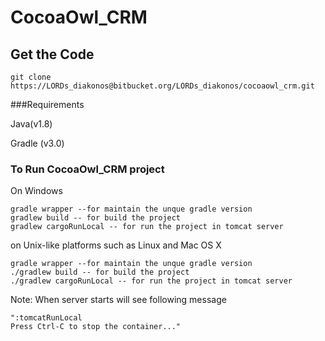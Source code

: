# CocoaOwl_CRM


## Get the Code
```
git clone https://LORDs_diakonos@bitbucket.org/LORDs_diakonos/cocoaowl_crm.git
```

###Requirements

Java(v1.8)

Gradle (v3.0)


### To Run CocoaOwl_CRM project

On Windows
```
gradle wrapper --for maintain the unque gradle version
gradlew build -- for build the project
gradlew cargoRunLocal -- for run the project in tomcat server
```
on Unix-like platforms such as Linux and Mac OS X
```
gradle wrapper --for maintain the unque gradle version
./gradlew build -- for build the project
./gradlew cargoRunLocal -- for run the project in tomcat server
```
Note: When server starts will see following message 
```
":tomcatRunLocal
Press Ctrl-C to stop the container..."
```